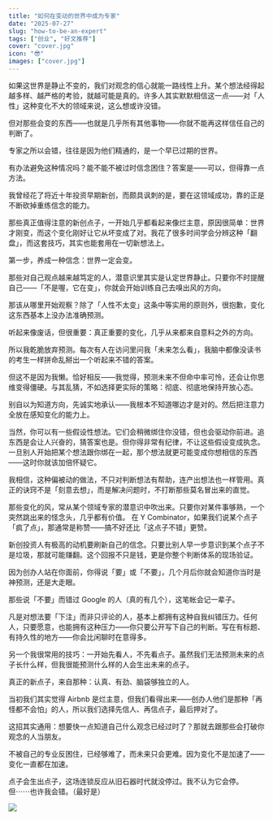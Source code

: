 ```yaml
---
title: "如何在变动的世界中成为专家"
date: "2025-07-27"
slug: "how-to-be-an-expert"
tags: ["创业", "好文推荐"]
cover: "cover.jpg"
icon: "😎"
images: ["cover.jpg"]
---
```

如果这世界是静止不变的，我们对观念的信心就能一路线性上升。某个想法经得起越多样、越严格的考验，就越可能是真的。许多人其实默默相信这一点——对「人性」这种变化不大的领域来说，这么想或许没错。



但对那些会变的东西——也就是几乎所有其他事物——你就不能再这样信任自己的判断了。



专家之所以会错，往往是因为他们精通的，是一个早已过期的世界。



有办法避免这种情况吗？能不能不被过时信念困住？答案是——可以，但得靠一点方法。



我曾经花了将近十年投资早期新创，而颇具讽刺的是，要在这领域成功，靠的正是不断砍掉重练信念的能力。



那些真正值得注意的新创点子，一开始几乎都看起来像烂主意，原因很简单：世界才刚变，而这个变化刚好让它从坏变成了对。我花了很多时间学会分辨这种「翻盘」，而这套技巧，其实也能套用在一切新想法上。



第一步，养成一种信念：世界一定会变。



那些对自己观点越来越笃定的人，潜意识里其实是认定世界静止。只要你不时提醒自己——「不是喔，它在变」，你就会开始训练自己去嗅出风的方向。



那该从哪里开始观察？除了「人性不太变」这条中等实用的原则外，很抱歉，变化这东西基本上没办法准确预测。



听起来像废话，但很重要：真正重要的变化，几乎从来都来自意料之外的方向。



所以我乾脆放弃预测。每次有人在访问里问我「未来怎么看」，我脑中都像没读书的考生一样拼命乱掰出一个听起来不错的答案。



但这不是因为我懒。恰好相反——我觉得，预测未来不但命中率可怜，还会让你思维变得僵硬。与其乱猜，不如选择更实际的策略：彻底、彻底地保持开放心态。



别自以为知道方向，先诚实地承认——我根本不知道哪边才是对的。然后把注意力全放在感知变化的能力上。



当然，你可以有一些假设性想法。它们会稍微绑住你没错，但也会驱动你前进。追东西是会让人兴奋的，猜答案也是。但你得非常有纪律，不让这些假设变成执念。
一旦别人开始把某个想法跟你绑在一起，那个想法就更可能变成你想相信的东西——这时你就该加倍怀疑它。



我相信，这种偏被动的做法，不只对判断想法有帮助，连产出想法也一样管用。真正的诀窍不是「刻意去想」，而是解决问题时，不打断那些莫名冒出来的直觉。



那些变化的风，常从某个领域专家的潜意识中吹出来。只要你对某件事够熟，一个突然跳出来的怪念头，几乎都有价值。
在 Y Combinator，如果我们说某个点子「疯了点」，那通常是称赞——搞不好还比「这点子不错」更赞。



新创投资人有极高的动机要刷新自己的信念。只要比别人早一步意识到某个点子不是垃圾，那就可能赚翻。这个回报不只是钱，更是你整个判断体系的现场验证。



因为创办人站在你面前，你得说「要」或「不要」，几个月后你就会知道你当时是神预测，还是大走眼。



那些说「不要」而错过 Google 的人（真的有几个），这笔帐会记一辈子。



凡是对想法要「下注」而非只评论的人，基本上都拥有这种自我纠错压力。任何人，只要愿意，也能拥有这种压力——你只要公开写下自己的判断。写在有标题、有持久性的地方——你会比闲聊时在意得多。



另一个我很常用的技巧：一开始先看人，不先看点子。虽然我们无法预测未来的点子长什么样，但我很能预测什么样的人会生出未来的点子。



真正的新点子，来自那种：认真、有劲、脑袋够独立的人。



当初我们其实觉得 Airbnb 是烂主意，但我们看得出来——创办人他们是那种「再怪都不会怕」的人，所以我们选择先信人、再信点子，最后押对了。



这招其实通用：想要快一点知道自己什么观念已经过时了？那就去跟那些会打破你观念的人当朋友。



不被自己的专业反困住，已经够难了，而未来只会更难。因为变化不是加速了——变化一直都在加速。



点子会生出点子，这场连锁反应从旧石器时代就没停过。我不认为它会停。
但⋯⋯也许我会错。（最好是）




![](https://prod-files-secure.s3.us-west-2.amazonaws.com/112d0858-5090-4d34-a606-b75eb8d65fd2/46476355-9cf3-4e99-9b7a-3531bc426380/1000202064.png?X-Amz-Algorithm=AWS4-HMAC-SHA256&X-Amz-Content-Sha256=UNSIGNED-PAYLOAD&X-Amz-Credential=ASIAZI2LB466ZTA6QEWD%2F20251010%2Fus-west-2%2Fs3%2Faws4_request&X-Amz-Date=20251010T074302Z&X-Amz-Expires=3600&X-Amz-Security-Token=IQoJb3JpZ2luX2VjEE8aCXVzLXdlc3QtMiJHMEUCIEKFlqNfdkW8tYMBcu7nudMDW7H5C72R37Fzqse3UyAAAiEAwARD%2FLfK68pFbaaWPZv7%2B7HP4T9%2FldzyR5%2Fojs%2BG7vUqiAQI6P%2F%2F%2F%2F%2F%2F%2F%2F%2F%2FARAAGgw2Mzc0MjMxODM4MDUiDCUPfYw%2F74Ix6PRWiyrcAzGZ1pREdGz2%2F8QNYzsFfiooyqQKjm8BZHaU%2FyqVoL6nxYoo9xsbtJQJJZoPEqUmnfTK8WsT9l9Ydn6m%2BrUyR01YOlEGRCu%2BOxIYagRzppgK3rpXU0%2FaAV1Wr7MTA0Kl3mEv%2F5Q7qLe2b8kKm30YSyCpFH0cDdzllxtBOKyFvJCFMuP1gdSkkvul7BqbjG2dtwQFL52Ier%2FsgoTg5GJiR2lYaHAObhD4apOhz1Sq2DbjS0DKUl7IKRLhwiC52DFKSvxOAOD0MTczR0%2BPcC7Q9D0Qx3qOzNQbQ%2FMvNdqAuwV9Og%2BMkNjisu8Hlm3MkdzxK7tL20efxBvwVxiP0sswIVOCEGbhLtVnak2t5GZArcDNkObj%2BTiXs0a02Z2Jf9AzHWbNY%2F%2BHVjsY4nWB9cYOjlHxmvynH5%2BltUgL7%2FH5oJSQ0VVG7p6rHzhcFQ1fEfc1zTRwwfcSfGlx%2F8NEybZwf7bEaVEg4LmVDEx3qZu21UyGV8h9nJesXvV4%2FYHqRaQS4D3VC%2BbpCz0cs1y5bxW4xsoPw%2FLGPuOdCtCHKMf1zPJ67xiyFn%2BBgpy1Hb7mD5YXDVZl0pvL25juVWsABhNy5Je6YZOGsHkr%2FSmtQ9Y0YjX3E9mAIebIhcs%2Flu3jMOjZoscGOqUBsKMnb78YKf2WKWMUWP3eN1OtxMGEhIIrOH1ga22JuH%2FWJzYd%2FrWo1nwyNJS4VDJa%2FSPKW7lLy6SpRJpkmVs7PGcb0lVsCdneR%2FsohROYJFbETJ9QH7sVtPKpeAG%2B8BYknZ1Ee9vS7J6F%2FMLOPyndP5Z4K2J6Wav23ll4IsAR4mfTMnbbHpRma%2FAM6eMN2h%2FF2i4mosBJ%2FOB5HuVObUT41ZWTduPZ&X-Amz-Signature=ecca8463fac397b35f715f33d56aa038bf48f9b5f75ad69fbdeae9220885b44d&X-Amz-SignedHeaders=host&x-amz-checksum-mode=ENABLED&x-id=GetObject)

